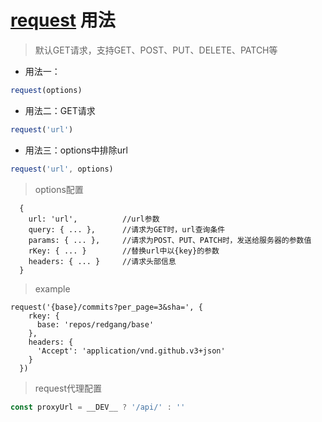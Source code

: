 # [request](https://github.com/github/fetch) 用法

> 默认GET请求，支持GET、POST、PUT、DELETE、PATCH等

- 用法一：

```js
request(options)
```

- 用法二：GET请求

```js
request('url')
```

- 用法三：options中排除url

```js
request('url', options)
```

> options配置

```options
  {
    url: 'url',          //url参数
    query: { ... },      //请求为GET时，url查询条件
    params: { ... },     //请求为POST、PUT、PATCH时，发送给服务器的参数值
    rKey: { ... }        //替换url中以{key}的参数
    headers: { ... }     //请求头部信息
  }
```

> example

```vuex中调用actions
request('{base}/commits?per_page=3&sha=', {
    rkey: {
      base: 'repos/redgang/base'
    },
    headers: {
      'Accept': 'application/vnd.github.v3+json'
    }
  })
```

> request代理配置

```js
const proxyUrl = __DEV__ ? '/api/' : ''
```
